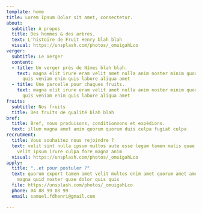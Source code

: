 ```yaml
---
template: home
title: Lorem Ipsum Dolor sit amet, consectetur.
about:
  subtitle: À propos
  title: Des hommes & des arbres.
  text: L'histoire de Fruit Henry blah blah
  visual: https://unsplash.com/photos/_omuigahLco
verger:
  subtitle: Le Verger
  content:
  - title: Un verger près de Nîmes blah blah.
    text: magna elit irure eram velit amet nulla anim noster minim quorum culpa aliqua
      quis veniam enim quis labore aliqua amet
  - title: Une parcelle pour chaques fruits.
    text: magna elit irure eram velit amet nulla anim noster minim quorum culpa aliqua
      quis veniam enim quis labore aliqua amet
fruits:
  subtitle: Nos fruits
  title: Des fruits de qualité blah blah
bref:
  title: Bref, nous produisons, conditionnons et expédions.
  text: illum magna amet anim quorum quorum duis culpa fugiat culpa
recrutment:
  title: Vous souhaitez nous rejoindre ?
  text: velit sint nulla ipsum multos aute esse legam tamen malis quae culpa quis
    velit ipsum irure culpa fore magna anim
  visual: https://unsplash.com/photos/_omuigahLco
apply:
  title: "..et pour postuler ?"
  text: quorum export tamen amet velit multos enim amet quorum amet amet nisi irure
    magna quid noster quae dolor quis quis
  file: https://unsplash.com/photos/_omuigahLco
  phone: 04 88 99 88 99
  email: samuel.fdhenri@gmail.com

---
```

